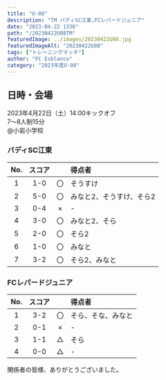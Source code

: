 ```yaml
---
title: "U-08"
description: "TM バディSC江東,FCレパードジュニア"
date: "2023-04-22 1330"
path: "/20230422U08TM"
featuredImage: ../images/20230422U08.jpg
featuredImageAlt: "20230422U08"
tags: ["トレーニングマッチ"]
author: "FC Esblanco"
category: "2023年度U-08"
---
```


## 日時・会場

2023年4月22日（土）14:00キックオフ<br>
7～8人制15分<br>
@小岩小学校

### バディSC江東

| No.| スコア |   | 得点者  |
|:--:|:------:|:-:|:--------|
| 1  | 1-0 | 〇 |そうすけ|
| 2  | 5-0 | 〇 |みなと2、そうすけ、そら2|
| 3  | 0-4 | × |-|
| 4  | 3-0 | 〇 |みなと2、そら|
| 5  | 2-0 | 〇 |そら2|
| 6  | 1-0 | 〇 |みなと|
| 7  | 3-2 | 〇 |そら2、みなと|


### FCレパードジュニア

| No.| スコア |   | 得点者  |
|:--:|:------:|:-:|:--------|
| 1  | 3-2 | 〇 |そら、そな、みなと|
| 2  | 0-1 | × |-|
| 3  | 1-1 | △ |そら|
| 4  | 0-0 | △ |-|


関係者の皆様、ありがとうございました。